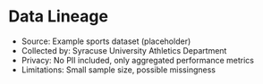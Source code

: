 # Data Lineage
- Source: Example sports dataset (placeholder)
- Collected by: Syracuse University Athletics Department
- Privacy: No PII included, only aggregated performance metrics
- Limitations: Small sample size, possible missingness